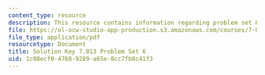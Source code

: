 ```yaml
---
content_type: resource
description: This resource contains information regarding problem set 6 solution.
file: https://ol-ocw-studio-app-production.s3.amazonaws.com/courses/7-013-introductory-biology-spring-2013/1c08ecf047689289a65e8cc7fb8c41f3_MIT7_013S13_Pset6S.pdf
file_type: application/pdf
resourcetype: Document
title: Solution Key 7.013 Problem Set 6
uid: 1c08ecf0-4768-9289-a65e-8cc7fb8c41f3
---
```

